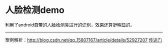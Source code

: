 # 人脸检测demo
利用了android自带的人脸检测类进行的识别，效果还算挺明显的。

  ------
  
案例解析：http://blog.csdn.net/qq_15807167/article/details/52927207
[传送门](http://blog.csdn.net/qq_15807167/article/details/52927207)
